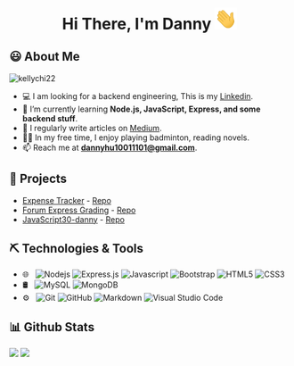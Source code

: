<h1  align="Center"> Hi There, I'm Danny <img  src="https://raw.githubusercontent.com/ABSphreak/ABSphreak/master/gifs/Hi.gif"  width="40px"  />  </h1>

## 😃 About Me

<p align="left"> <img src="https://komarev.com/ghpvc/?username=DannyHucc&label=Profile%20views&color=0e75b6&style=flat" alt="kellychi22" /> </p>

- 💻 I am looking for a backend engineering, This is my [Linkedin](https://www.linkedin.com/in/danny-hu-7757b8259/).
- 🌱 I’m currently learning **Node.js, JavaScript, Express, and some backend stuff**.
- 📝 I regularly write articles on [Medium](https://medium.com/@danny_hu).
- 🚴‍♂️ In my free time, I enjoy playing badminton, reading novels.
- 📫 Reach me at **dannyhu10011101@gmail.com**.

## 📂 Projects

- [Expense Tracker](https://my-expense-tracker.fly.dev/users/login) - [Repo](https://github.com/DannyHucc/expense-tracker)
- [Forum Express Grading](https://github.com/DannyHucc/forum-express-grading) - [Repo](https://github.com/DannyHucc/forum-express-grading)
- [JavaScript30-danny](https://dannyhucc.github.io/JavaScript30-danny/) - [Repo](https://github.com/DannyHucc/JavaScript30-danny)

## ⛏ Technologies & Tools

- 🌐 &nbsp;
  ![Nodejs](https://img.shields.io/badge/Node.js-339933?style=for-the-badge&logo=node.js&logoColor=white)
  ![Express.js](https://img.shields.io/badge/express.js-000000?style=for-the-badge&logo=express&logoColor=white)
  ![Javascript](https://img.shields.io/badge/JavaScript-F7DF1E?style=for-the-badge&logo=javascript&logoColor=black)
  ![Bootstrap](https://img.shields.io/badge/Bootstrap-7952B3?style=for-the-badge&logo=bootstrap&logoColor=white)
  ![HTML5](https://img.shields.io/badge/html5-E34F26?style=for-the-badge&logo=html5&logoColor=white)
  ![CSS3](https://img.shields.io/badge/css3-1572B6?style=for-the-badge&logo=css3&logoColor=white)
- 🛢 &nbsp;
  ![MySQL](https://img.shields.io/badge/MySQL-4479A1?style=for-the-badge&logo=mysql&logoColor=white)
  ![MongoDB](https://img.shields.io/badge/mongodb-47A248?style=for-the-badge&logo=mongodb&logoColor=white)
- ⚙️ &nbsp;
  ![Git](https://img.shields.io/badge/GIT-F05032?style=for-the-badge&logo=git&logoColor=white)
  ![GitHub](https://img.shields.io/badge/GitHub-181717?style=for-the-badge&logo=github&logoColor=white)
  ![Markdown](https://img.shields.io/badge/Markdown-000000?style=for-the-badge&logo=markdown&logoColor=white)
  ![Visual Studio Code](https://img.shields.io/badge/Visual%20Studio%20Code-007ACC?style=for-the-badge&logo=visual-studio-code&logoColor=white)

 ## 📊 Github Stats

<p>
  <img height="140px" src="https://github-readme-stats.vercel.app/api?username=DannyHucc&show_icons=true&theme=tokyonight&hide=contribs,prs" />
  <img height="140px" src="https://github-readme-stats.vercel.app/api/top-langs/?username=DannyHucc&layout=compact&theme=tokyonight" />
</p>
